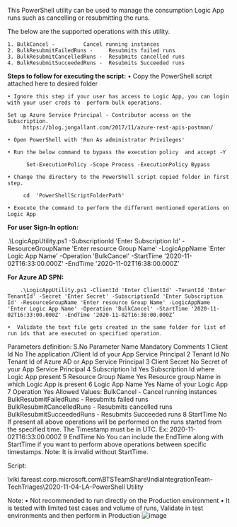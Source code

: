 This PowerShell utility can be used to manage the consumption Logic App runs such as cancelling or resubmitting the runs.

The below are the supported operations with this utility.

	1. BulkCancel - 		Cancel running instances
	2. BulkResubmitFailedRuns - 	Resubmits failed runs
	3. BulkResubmitCancelledRuns - 	Resubmits cancelled runs
	4. BulkResubmitSucceededRuns - 	Resubmits Succeeded runs

**Steps to follow for executing the script:**
	• Copy the PowerShell script attached here to desired folder
	
	• Ignore this step if your user has access to Logic App, you can login with your user creds to  perform bulk operations. 
	
	Set up Azure Service Principal - Contributor access on the Subscription. 
		 https://blog.jongallant.com/2017/11/azure-rest-apis-postman/
		 
	• Open PowerShell with 'Run As administrator Privileges'
	
	• Run the below command to bypass the execution policy  and accept -Y
	
	      Set-ExecutionPolicy -Scope Process -ExecutionPolicy Bypass
	      
	• Change the directory to the PowerShell script copied folder in first step.
	
	     cd  'PowerShellScriptFolderPath'
	     
	• Execute the command to perform the different mentioned operations on Logic App
	
**For user Sign-In option:**

.\LogicAppUtility.ps1  -SubscriptionId 'Enter Subscription Id' -ResourceGroupName 'Enter resource Group Name' -LogicAppName 'Enter Logic App Name' -Operation 'BulkCancel' -StartTime '2020-11-02T16:33:00.000Z' -EndTime '2020-11-02T16:38:00.000Z’

**For Azure AD SPN:**

		.\LogicAppUtility.ps1 -ClientId 'Enter ClientId' -TenantId 'Enter TenantId' -Secret 'Enter Secret' -SubscriptionId 'Enter Subscription Id' -ResourceGroupName 'Enter resource Group Name' -LogicAppName 'Enter Logic App Name' -Operation 'BulkCancel' -StartTime '2020-11-02T16:33:00.000Z' -EndTime '2020-11-02T16:38:00.000Z’
		
	•  Validate the text file gets created in the same folder for list of run ids that are executed on specified operation.
	

Parameters definition:
S.No	Parameter Name	Mandatory	Comments
1	Client Id	No	The application /Client Id of your App Service Principal
2	Tenant Id	No	Tenant Id of Azure AD or App Service Principal 
3	Client Secret	No	Secret of your App Service Principal
4	Subscription Id	Yes	Subscription Id where Logic App present
5	Resource Group Name	Yes	Resource group Name in which Logic App is present
6	Logic App Name	Yes	Name of your Logic App
7	Operation	Yes	Allowed Values:
			        BulkCancel - Cancel running instances
			        BulkResubmitFailedRuns - Resubmits failed runs
			        BulkResubmitCancelledRuns - Resubmits cancelled runs
			        BulkResubmitSucceededRuns - Resubmits Succeeded runs
8	StartTime	No	If present all above operations will be performed on the runs started from the specified time.
			The Timestamp must be in UTC. 
			Ex: 2020-11-02T16:33:00.000Z
9	EndTime	No	You can include the EndTime along with StartTime if you want to perform above operations between specific timestamps.
			Note:
			It is invalid without StartTime. 


Script:

\\viki.fareast.corp.microsoft.com\BTSTeamShare\IndiaIntegrationTeam-TechTriages\2020-11-04-LA-PowerShell Utility
			

Note:
	• Not recommended to run directly on the Production environment
	• It is tested with limited test cases and volume of runs, Validate in test environments and then perform in Production
![image](https://user-images.githubusercontent.com/82495659/130430849-928f7d79-a310-4489-bcc1-b3da7b004b17.png)
